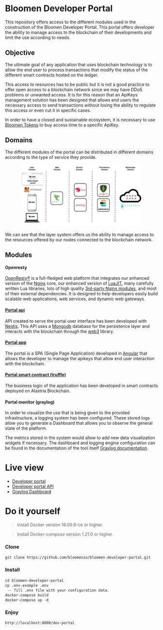 # Bloomen Developer Portal

This repository offers access to the different modules used in the construction of the Bloomen Developer Portal. This portal offers developer the ability to manage access to the blockchain of their developments and limit the use according to needs.

## Objective

The ultimate goal of any application that uses blockchain technology is to allow the end user to process transactions that modify the status of the different smart contracts hosted on the ledger.

This access to resources has to be public but it is not a good practice to offer open access to a blockchain network since we may have DDoS problems or unwanted access. It is for this reason that an ApiKeys management solution has been designed that allows end users the necessary access to send transactions without losing the ability to regulate this access or even cut it in specific cases.

In order to have a closed and sustainable ecosystem, it is necessary to use [Bloomen Tokens](https://github.com/bloomenio/bloomen-token) to buy access time to a specific ApiKey.

## Domains

The different modules of the portal can be distributed in different domains according to the type of service they provide.

<p align="center">
 <img src="./dev_portal_layers.png" width="400">
</p>

We can see that the layer system offers us the ability to manage access to the resources offered by our nodes connected to the blockchain network.

## Modules

#### Openresty

[OpenResty®](https://openresty.org/en/) is a full-fledged web platform that integrates our enhanced version of the [Nginx](https://openresty.org/en/nginx.html) core, our enhanced version of [LuaJIT](https://github.com/openresty/luajit2), many carefully written Lua libraries, lots of high quality [3rd-party Nginx modules](https://openresty.org/en/components.html), and most of their external dependencies. It is designed to help developers easily build scalable web applications, web services, and dynamic web gateways.

#### [Portal api](portal/api/README.md)

API created to serve the portal user interface has been developed with [Nestjs](https://nestjs.com/). This API uses a [Mongodb](https://www.mongodb.com/) database for the persistence layer and interacts with the blockchain through the [web3](https://github.com/ethereum/web3.js) library.

#### [Portal app](portal/app/README.md)

The portal is a SPA (Single Page Application) developed in [Angular](https://angular.io/) that allows the developer to manage the apikeys that allow end user interaction with the blockchain.

#### [Portal smart contract (truffle)](portal/truffle/README.md)

The business logic of the application has been developed in smart contracts deployed on Alastria Blockchain.

#### Portal monitor (graylog)

In order to visualize the use that is being given to the provided infrastructure, a logging system has been configured. These stored logs allow you to generate a Dashboard that allows you to observe the general state of the platform.

The metrics stored in the system would allow to add new data visualization widgets if necessary. The dashboard and logging engine configuration can be found in the documentation of the tool itself [Graylog documentation](http://docs.graylog.org/en/stable/index.html).

# Live view

- [Developer portal](https://0x.wlilab.eu/dev-portal/)
- [Developer portal API](https://0x.wlilab.eu/dev-portal-api/docs/)
- [Graylog Dashboard](https://0x.wlilab.eu/graylog/)

# Do it yourself

> Install Docker version 18.09.9-ce or higher.

> Install Docker-compose version 1.21.0 or higher.

### Clone

    git clone https://github.com/bloomenio/bloomen-developer-portal.git

### Install

    cd bloomen-developer-portal
    cp .env.example .env
     -- fill .env file with your configuration data.    
    docker-compose build
    docker-compose up -d

### Enjoy

    http://localhost:8000/dev-portal
